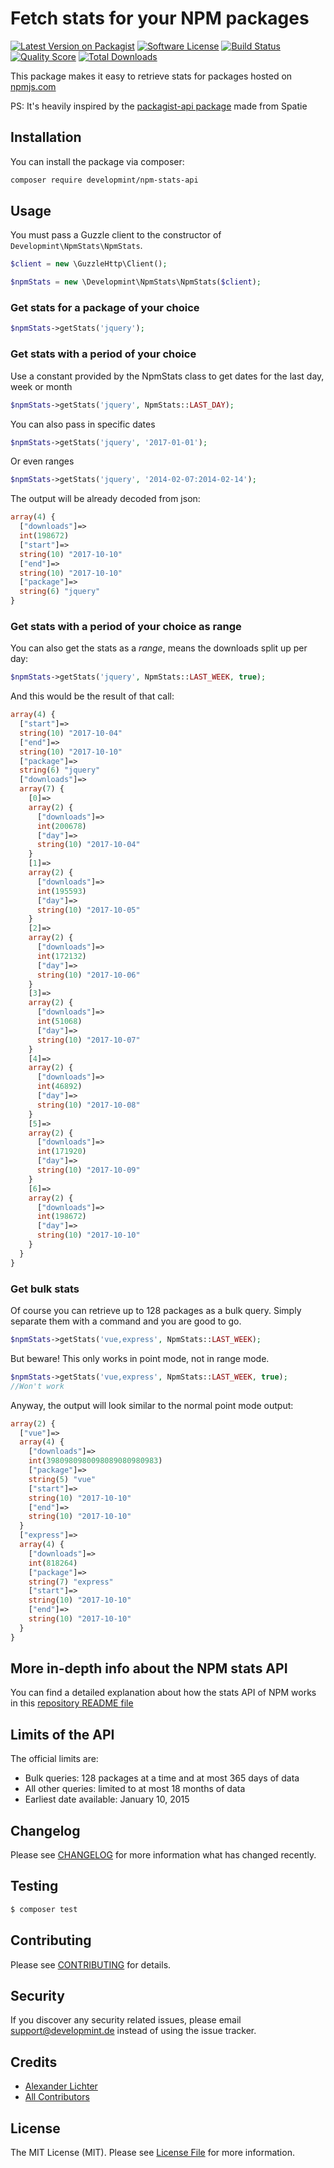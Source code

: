 # Fetch stats for your NPM packages

[![Latest Version on Packagist](https://img.shields.io/packagist/v/developmint/npm-stats-api.svg?style=flat-square)](https://packagist.org/packages/developmint/npm-stats-api)
[![Software License](https://img.shields.io/badge/license-MIT-brightgreen.svg?style=flat-square)](LICENSE.md)
[![Build Status](https://img.shields.io/travis/Developmint/npm-stats-api/master.svg?style=flat-square)](https://travis-ci.org/Developmint/npm-stats-api)
[![Quality Score](https://img.shields.io/scrutinizer/g/developmint/npm-stats-api.svg?style=flat-square)](https://scrutinizer-ci.com/g/developmint/npm-stats-api)
[![Total Downloads](https://img.shields.io/packagist/dt/developmint/npm-stats-api.svg?style=flat-square)](https://packagist.org/packages/developmint/npm-stats-api)

This package makes it easy to retrieve stats for packages hosted on [npmjs.com](https://www.npmjs.com/)

PS: It's heavily inspired by the [packagist-api package](https://github.com/spatie/packagist-api) made from Spatie
## Installation

You can install the package via composer:

``` bash
composer require developmint/npm-stats-api
```

## Usage

You must pass a Guzzle client to the constructor of `Developmint\NpmStats\NpmStats`.

``` php
$client = new \GuzzleHttp\Client();

$npmStats = new \Developmint\NpmStats\NpmStats($client);
```

### Get stats for a package of your choice
``` php
$npmStats->getStats('jquery');
```

### Get stats with a period of your choice

Use a constant provided by the NpmStats class to get dates for the last day, week or month
``` php
$npmStats->getStats('jquery', NpmStats::LAST_DAY);
```
You can also pass in specific dates
``` php
$npmStats->getStats('jquery', '2017-01-01');
```
Or even ranges
``` php
$npmStats->getStats('jquery', '2014-02-07:2014-02-14');
```

The output will be already decoded from json:

``` php
array(4) {
  ["downloads"]=>
  int(198672)
  ["start"]=>
  string(10) "2017-10-10"
  ["end"]=>
  string(10) "2017-10-10"
  ["package"]=>
  string(6) "jquery"
}
```

### Get stats with a period of your choice as range

You can also get the stats as a *range*, means the downloads split up per day:
``` php
$npmStats->getStats('jquery', NpmStats::LAST_WEEK, true);
```

And this would be the result of that call:

``` php
array(4) {
  ["start"]=>
  string(10) "2017-10-04"
  ["end"]=>
  string(10) "2017-10-10"
  ["package"]=>
  string(6) "jquery"
  ["downloads"]=>
  array(7) {
    [0]=>
    array(2) {
      ["downloads"]=>
      int(200678)
      ["day"]=>
      string(10) "2017-10-04"
    }
    [1]=>
    array(2) {
      ["downloads"]=>
      int(195593)
      ["day"]=>
      string(10) "2017-10-05"
    }
    [2]=>
    array(2) {
      ["downloads"]=>
      int(172132)
      ["day"]=>
      string(10) "2017-10-06"
    }
    [3]=>
    array(2) {
      ["downloads"]=>
      int(51068)
      ["day"]=>
      string(10) "2017-10-07"
    }
    [4]=>
    array(2) {
      ["downloads"]=>
      int(46892)
      ["day"]=>
      string(10) "2017-10-08"
    }
    [5]=>
    array(2) {
      ["downloads"]=>
      int(171920)
      ["day"]=>
      string(10) "2017-10-09"
    }
    [6]=>
    array(2) {
      ["downloads"]=>
      int(198672)
      ["day"]=>
      string(10) "2017-10-10"
    }
  }
}
```

### Get bulk stats

Of course you can retrieve up to 128 packages as a bulk query. Simply separate them with a command and you are good 
to go.

``` php
$npmStats->getStats('vue,express', NpmStats::LAST_WEEK);
```

But beware! This only works in point mode, not in range mode.

``` php
$npmStats->getStats('vue,express', NpmStats::LAST_WEEK, true);
//Won't work
```
Anyway, the output will look similar to the normal point mode output:

``` php 
array(2) {
  ["vue"]=>
  array(4) {
    ["downloads"]=>
    int(3980980980098089080980983)
    ["package"]=>
    string(5) "vue"
    ["start"]=>
    string(10) "2017-10-10"
    ["end"]=>
    string(10) "2017-10-10"
  }
  ["express"]=>
  array(4) {
    ["downloads"]=>
    int(818264)
    ["package"]=>
    string(7) "express"
    ["start"]=>
    string(10) "2017-10-10"
    ["end"]=>
    string(10) "2017-10-10"
  }
}
```

## More in-depth info about the NPM stats API

You can find a detailed explanation about how the stats API of NPM works in this
[repository README file](https://github.com/npm/registry/blob/master/docs/download-counts.md)

## Limits of the API

The official limits are:
+ Bulk queries: 128 packages at a time and at most 365 days of data
+ All other queries: limited to at most 18 months of data
+ Earliest date available: January 10, 2015

## Changelog

Please see [CHANGELOG](CHANGELOG.md) for more information what has changed recently.

## Testing

``` bash
$ composer test
```

## Contributing

Please see [CONTRIBUTING](CONTRIBUTING.md) for details.

## Security

If you discover any security related issues, please email support@developmint.de instead of using the issue tracker.

## Credits

- [Alexander Lichter](https://github.com/manniL)
- [All Contributors](../../contributors)


## License

The MIT License (MIT). Please see [License File](LICENSE.md) for more information.
